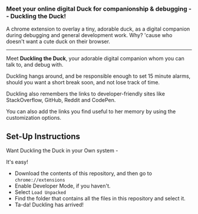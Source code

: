 ### Meet your online digital Duck for companionship & debugging -- Duckling the Duck!

A chrome extension to overlay a tiny, adorable duck, as a digital companion during debugging and general development work. Why? 'cause who doesn't want a cute duck on their browser.

---

Meet **Duckling the Duck**, your adorable digital companion whom you can talk to, and debug with.

Duckling hangs around, and be responsible enough to set 15 minute alarms, should you want a short break soon, and not lose track of time.

Duckling also remembers the links to developer-friendly sites like StackOverflow, GitHub, Reddit and CodePen.

You can also add the links you find useful to her memory by using the customization options.

## Set-Up Instructions

Want Duckling the Duck in your Own system -

It's easy!

- Download the contents of this repository, and then go to `chrome://extensions`
- Enable Developer Mode, if you haven't.
- Select `Load Unpacked`
- Find the folder that contains all the files in this repository and select it.
- Ta-da! Duckling has arrived!
